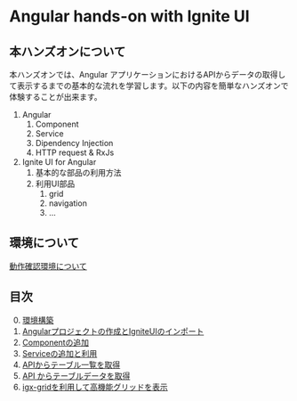 # Angular hands-on with Ignite UI

## 本ハンズオンについて

本ハンズオンでは、Angular アプリケーションにおけるAPIからデータの取得して表示するまでの基本的な流れを学習します。以下の内容を簡単なハンズオンで体験することが出来ます。

1. Angular  
    1. Component
    2. Service
    3. Dipendency Injection
    4. HTTP request & RxJs
3. Ignite UI for Angular
    1. 基本的な部品の利用方法
    2. 利用UI部品
        1. grid
        2. navigation
        3. ...


## 環境について

[動作確認環境について](docs/00-環境構築.md)

## 目次
0. [環境構築](docs/00-環境構築.md)
1. [Angularプロジェクトの作成とIgniteUIのインポート](docs/01-Angularプロジェクトの作成とIgniteUIのインポート)
2. [Componentの追加](docs/02-Componentの追加)
3. [Serviceの追加と利用](docs/03-Serviceの追加と利用.md)
4. [APIからテーブル一覧を取得](docs/04-APIからテーブル一覧を取得.md)
5. [API からテーブルデータを取得](docs/05-APIからテーブルデータを取得.md)
6. [igx-gridを利用して高機能グリッドを表示](docs/06-igx-gridを利用して高機能グリッドを表示.md)